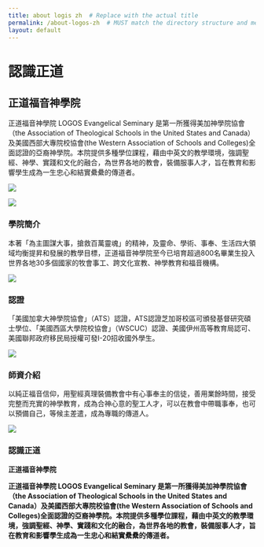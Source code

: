 ```yaml
---
title: about logis zh  # Replace with the actual title
permalink: /about-logos-zh  # MUST match the directory structure and menu url
layout: default
---
```


認識正道
====

正道福音神學院
-------

正道福音神學院 LOGOS Evangelical Seminary 是第一所獲得美加神學院協會（the Association of Theological Schools in the United States and Canada）及美國西部大專院校協會(the Western Association of Schools and Colleges)全面認證的亞裔神學院。本院提供多種學位課程，藉由中英文的教學環境，強調聖經、神學、實踐和文化的融合，為世界各地的教會，裝備服事人才，旨在教育和影響學生成為一生忠心和結實纍纍的傳道者。

![](https://www.les.edu/wp-content/uploads/2014/12/20139141055400-2.jpg)

![](https://www.les.edu/wp-content/uploads/2014/12/11.jpg)


### 學院簡介

本著「為主圖謀大事，搶救百萬靈魂」的精神，及靈命、學術、事奉、生活四大領域均衡提昇和發展的教學目標，正道福音神學院至今已培育超過800名畢業生投入世界各地30多個國家的牧會事工、跨文化宣教、神學教育和福音機構。

![](https://www.les.edu/wp-content/uploads/2014/12/31.jpg)

### 認證

「美國加拿大神學院協會」（ATS）認證，ATS認證芝加哥校區可頒發基督研究碩士學位、「美國西區大學院校協會」（WSCUC）認證、美國伊州高等教育局認可、美國聯邦政府移民局授權可發I-20招收國外學生。

![](https://www.les.edu/wp-content/uploads/2014/12/41.jpg)

### 師資介紹

以純正福音信仰，用聖經真理裝備教會中有心事奉主的信徒，善用業餘時間，接受完整而充實的神學教育，成為合神心意的聖工人才，可以在教會中帶職事奉，也可以預備自己，等候主差遣，成為專職的傳道人。


![](https://www.les.edu/wp-content/uploads/2014/12/2013820202442687.jpg)

### 認識正道

**正道福音神學院**

**正道福音神學院 LOGOS Evangelical Seminary 是第一所獲得美加神學院協會（the Association of Theological Schools in the United States and Canada）及美國西部大專院校協會(the Western Association of Schools and Colleges)全面認證的亞裔神學院。本院提供多種學位課程，藉由中英文的教學環境，強調聖經、神學、實踐和文化的融合，為世界各地的教會，裝備服事人才，旨在教育和影響學生成為一生忠心和結實纍纍的傳道者。**